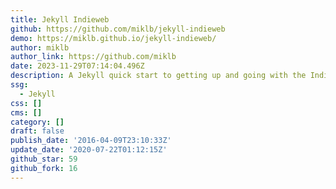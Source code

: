 ```yaml
---
title: Jekyll Indieweb
github: https://github.com/miklb/jekyll-indieweb
demo: https://miklb.github.io/jekyll-indieweb/
author: miklb
author_link: https://github.com/miklb
date: 2023-11-29T07:14:04.496Z
description: A Jekyll quick start to getting up and going with the IndieWeb
ssg:
  - Jekyll
css: []
cms: []
category: []
draft: false
publish_date: '2016-04-09T23:10:33Z'
update_date: '2020-07-22T01:12:15Z'
github_star: 59
github_fork: 16
---
```

